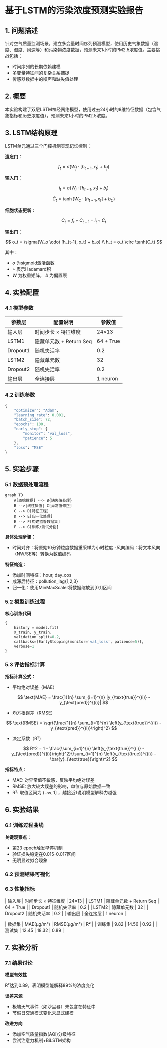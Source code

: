 # 基于LSTM的污染浓度预测实验报告

## 1. 问题描述
针对空气质量监测场景，建立多变量时间序列预测模型，使用历史气象数据（温度、湿度、风速等）和污染物浓度数据，预测未来1小时的PM2.5浓度值。主要挑战包括：
- 时间序列的长期依赖建模
- 多变量特征间的复杂关系捕捉
- 传感器数据中的噪声和缺失值处理

## 2. 概要
本实验构建了双层LSTM神经网络模型，使用过去24小时的8维特征数据（包含气象指标和历史浓度值），预测未来1小时的PM2.5浓度。

## 3. LSTM结构原理

LSTM单元通过三个门控机制实现记忆控制：

​**遗忘门**​：

$$ f_t = \sigma(W_f \cdot [h_{t-1}, x_t] + b_f) $$

​**输入门**​：

$$ i_t = \sigma(W_i \cdot [h_{t-1}, x_t] + b_i) $$


$$\tilde{C}_t = \tanh(W_C \cdot [h_{t-1}, x_t] + b_C) $$


​**细胞状态更新**​：

$$ C_t = f_t \circ C_{t-1} + i_t \circ \tilde{C}_t $$

​**输出门**​：

$$
o_t = \sigma(W_o \cdot [h_{t-1}, x_t] + b_o) \\
h_t = o_t \circ \tanh(C_t)
$$

其中：
- $\sigma$ 为sigmoid激活函数
- $\circ$ 表示Hadamard积
- $W$ 为权重矩阵， $b$ 为偏置项

## 4. 实验配置
### 4.1 模型参数
| 参数层         | 配置说明                  | 参数值       |
|----------------|-------------------------|-------------|
| 输入层         | 时间步长 × 特征维度       | 24×13       |
| LSTM1          | 隐藏单元数 + Return Seq | 64 + True   |
| Dropout1       | 随机失活率               | 0.2         |
| LSTM2          | 隐藏单元数               | 32          |
| Dropout2       | 随机失活率               | 0.2         |
| 输出层         | 全连接层                 | 1 neuron    |

### 4.2 训练参数
```python
{
    "optimizer": "Adam",
    "learning_rate": 0.001,
    "batch_size": 72,
    "epochs": 100,
    "early_stop": {
        "monitor": "val_loss",
        "patience": 5
    },
    "loss": "MSE"
}
```
## 5. 实验步骤
### 5.1 数据预处理流程
```mermaid
graph TD
    A[原始数据] --> B{缺失值处理}
    B -->|线性插值| C[异常值修正]
    C --> D[特征工程]
    D --> E[归一化处理]
    E --> F[构建监督数据集]
    F --> G[训练/测试分割]
```
**具体处理步骤：**

- ​时间对齐​：将原始10分钟粒度数据重采样为小时粒度
-​ 风向编码​：将文本风向（NW/SE等）转换为数值编码

**​特征构造​：**

- 添加时间特征：hour, day_cos
- 成滞后特征：pollution_lag{1,2,3}
- 归一化​：使用MinMaxScaler将数据缩放到[0,1]区间

### 5.2 模型训练过程

**核心训练代码**
```python
{
    history = model.fit(
    X_train, y_train,
    validation_split=0.2,
    callbacks=[EarlyStopping(monitor='val_loss', patience=5)],
    verbose=1
}
```

### 5.3 评估指标计算

​**指标计算公式​：**



- 平均绝对误差（MAE）

$$
\text{MAE} = \frac{1}{n} \sum_{i=1}^{n} |y_{\text{true}}^{(i)} - y_{\text{pred}}^{(i)}|
$$

- 均方根误差（RMSE）

$$
\text{RMSE} = \sqrt{\frac{1}{n} \sum_{i=1}^{n} \left(y_{\text{true}}^{(i)} - y_{\text{pred}}^{(i)}\right)^2}
$$

- 决定系数（R²）

$$
R^2 = 1 - \frac{\sum_{i=1}^{n} \left(y_{\text{true}}^{(i)} - y_{\text{pred}}^{(i)}\right)^2}{\sum_{i=1}^{n} \left(y_{\text{true}}^{(i)} - \bar{y}_{\text{true}}\right)^2}
$$


​**指标特点**​：
- ​MAE: 对异常值不敏感，反映平均绝对误差
- ​RMSE: 放大较大误差的影响，单位与原始数据一致
- ​R²: 取值区间为 $(-\infty, 1]$ ，越接近1说明模型解释力越强

## 6. 实验结果
### 6.1 训练过程曲线

**关键观察点：**

- 第23 epoch触发早停机制
- 验证损失稳定在0.015-0.017区间
- 无明显过拟合现象

### 6.2 预测结果可视化

### 6.3 性能指标


| 输入层         | 时间步长 × 特征维度       | 24×13       |
| LSTM1          | 隐藏单元数 + Return Seq | 64 + True   |
| Dropout1       | 随机失活率               | 0.2         |
| LSTM2          | 隐藏单元数               | 32          |
| Dropout2       | 随机失活率               | 0.2         |
| 输出层         | 全连接层                 | 1 neuron    |

| 数据集 | MAE(μg/m³) | RMSE(μg/m³) | R² |
| 训练集 | 9.82 | 14.56 | 0.92 |
| 测试集 | 12.45 | 18.32 | 0.89 |

## 7. 实验分析
### 7.1 结果讨论

​**模型有效性​** 

R²达到0.89，表明模型能解释89%的浓度变化

​**误差来源​**

- 极端天气事件（如沙尘暴）未包含在特征中
- 节假日交通模式变化未显式建模
  
​**改进方向​**

- 添加空气质量指数(AQI)分级特征
- 尝试注意力机制+BiLSTM架构
